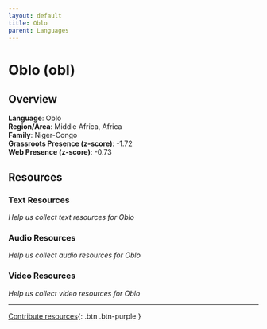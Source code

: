 ```yaml
---
layout: default
title: Oblo
parent: Languages
---
```


# Oblo (obl)

## Overview

**Language**: Oblo  
**Region/Area**: Middle Africa, Africa  
**Family**: Niger-Congo  
**Grassroots Presence (z-score)**: -1.72  
**Web Presence (z-score)**: -0.73  

## Resources

### Text Resources
*Help us collect text resources for Oblo*

### Audio Resources
*Help us collect audio resources for Oblo*

### Video Resources
*Help us collect video resources for Oblo*

---

[Contribute resources](https://forms.office.com/e/1SfLJx3u1r){: .btn .btn-purple }

